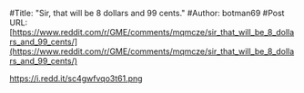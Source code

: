 #Title: "Sir, that will be 8 dollars and 99 cents."
#Author: botman69
#Post URL: [https://www.reddit.com/r/GME/comments/mqmcze/sir_that_will_be_8_dollars_and_99_cents/](https://www.reddit.com/r/GME/comments/mqmcze/sir_that_will_be_8_dollars_and_99_cents/)


https://i.redd.it/sc4gwfvqo3t61.png